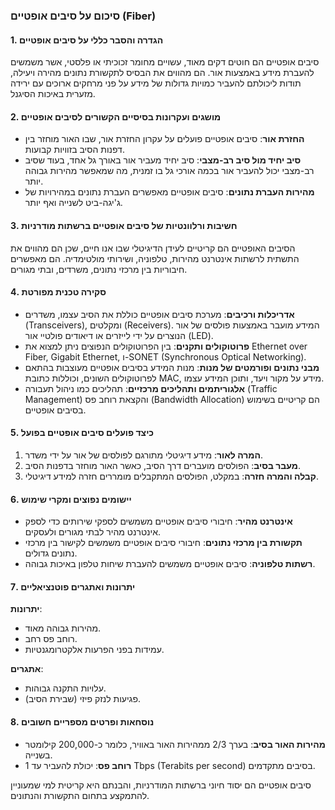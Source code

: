 ### סיכום על סיבים אופטיים (Fiber)

#### 1. הגדרה והסבר כללי על סיבים אופטיים
סיבים אופטיים הם חוטים דקים מאוד, עשויים מחומר זכוכיתי או פלסטי, אשר משמשים להעברת מידע באמצעות אור. הם מהווים את הבסיס לתקשורת נתונים מהירה ויעילה, תודות ליכולתם להעביר כמויות גדולות של מידע על פני מרחקים ארוכים עם ירידה מזערית באיכות הסיגנל.

#### 2. מושגים ועקרונות בסיסיים הקשורים לסיבים אופטיים
- **החזרת אור**: סיבים אופטיים פועלים על עקרון החזרת אור, שבו האור מוחזר בין דפנות הסיב בזוויות קבועות.
- **סיב יחיד מול סיב רב-מצבי**: סיב יחיד מעביר אור באורך גל אחד, בעוד שסיב רב-מצבי יכול להעביר אור בכמה אורכי גל בו זמנית, מה שמאפשר מהירות גבוהה יותר.
- **מהירות העברת נתונים**: סיבים אופטיים מאפשרים העברת נתונים במהירויות של ג'יגה-ביט לשנייה ואף יותר.

#### 3. חשיבות ורלוונטיות של סיבים אופטיים ברשתות מודרניות
הסיבים האופטיים הם קריטיים לעידן הדיגיטלי שבו אנו חיים, שכן הם מהווים את התשתית לרשתות אינטרנט מהירות, טלפוניה, ושירותי מולטימדיה. הם מאפשרים חיבוריות בין מרכזי נתונים, משרדים, ובתי מגורים.

#### 4. סקירה טכנית מפורטת
- **אדריכלות ורכיבים**: מערכת סיבים אופטיים כוללת את הסיב עצמו, משדרים (Transceivers), ומקלטים (Receivers). המידע מועבר באמצעות פולסים של אור הנוצרים על ידי לייזרים או דיאודים פולטיי אור (LED).
- **פרוטוקולים ותקנים**: בין הפרוטוקולים הנפוצים ניתן למצוא את Ethernet over Fiber, Gigabit Ethernet, ו-SONET (Synchronous Optical Networking).
- **מבני נתונים ופורמטים של מנות**: מנות המידע בסיבים אופטיים מעוצבות בהתאם לפרוטוקולים השונים, וכוללות כתובת MAC, מידע על מקור ויעד, ותוכן המידע עצמו.
- **אלגוריתמים ותהליכים מרכזיים**: תהליכים כמו ניהול תעבורה (Traffic Management) והקצאת רוחב פס (Bandwidth Allocation) הם קריטיים בשימוש בסיבים אופטיים.

#### 5. כיצד פועלים סיבים אופטיים בפועל
1. **המרה לאור**: מידע דיגיטלי מתורגם לפולסים של אור על ידי משדר.
2. **מעבר בסיב**: הפולסים מועברים דרך הסיב, כאשר האור מוחזר בדפנות הסיב.
3. **קבלה והמרה חזרה**: במקלט, הפולסים המתקבלים מומררים חזרה למידע דיגיטלי.

#### 6. יישומים נפוצים ומקרי שימוש
- **אינטרנט מהיר**: חיבורי סיבים אופטיים משמשים לספקי שירותים כדי לספק אינטרנט מהיר לבתי מגורים ולעסקים.
- **תקשורת בין מרכזי נתונים**: חיבורי סיבים אופטיים משמשים לקישור בין מרכזי נתונים גדולים.
- **רשתות טלפוניה**: סיבים אופטיים משמשים להעברת שיחות טלפון באיכות גבוהה.

#### 7. יתרונות ואתגרים פוטנציאליים
**יתרונות**:
- מהירות גבוהה מאוד.
- רוחב פס רחב.
- עמידות בפני הפרעות אלקטרומגנטיות.

**אתגרים**:
- עלויות התקנה גבוהות.
- פגיעות לנזק פיזי (שבירת הסיב).

#### 8. נוסחאות ופרטים מספריים חשובים
- **מהירות האור בסיב**: בערך 2/3 ממהירות האור באוויר, כלומר כ-200,000 קילומטר בשנייה.
- **רוחב פס**: יכולת להעביר עד 1 Tbps (Terabits per second) בסיבים מתקדמים.

סיבים אופטיים הם יסוד חיוני ברשתות המודרניות, והבנתם היא קריטית למי שמעוניין להתמקצע בתחום התקשורת והנתונים.